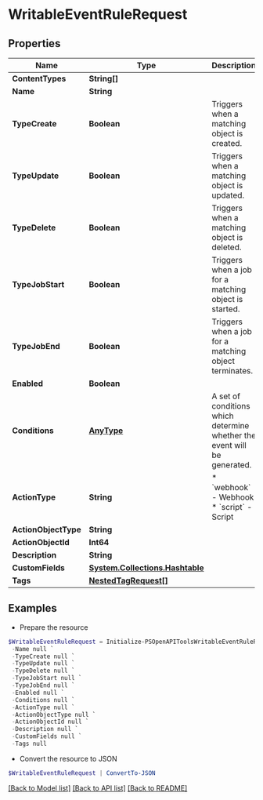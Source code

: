 # WritableEventRuleRequest
## Properties

Name | Type | Description | Notes
------------ | ------------- | ------------- | -------------
**ContentTypes** | **String[]** |  | 
**Name** | **String** |  | 
**TypeCreate** | **Boolean** | Triggers when a matching object is created. | [optional] 
**TypeUpdate** | **Boolean** | Triggers when a matching object is updated. | [optional] 
**TypeDelete** | **Boolean** | Triggers when a matching object is deleted. | [optional] 
**TypeJobStart** | **Boolean** | Triggers when a job for a matching object is started. | [optional] 
**TypeJobEnd** | **Boolean** | Triggers when a job for a matching object terminates. | [optional] 
**Enabled** | **Boolean** |  | [optional] 
**Conditions** | [**AnyType**](.md) | A set of conditions which determine whether the event will be generated. | [optional] 
**ActionType** | **String** | * &#x60;webhook&#x60; - Webhook * &#x60;script&#x60; - Script | [optional] 
**ActionObjectType** | **String** |  | 
**ActionObjectId** | **Int64** |  | [optional] 
**Description** | **String** |  | [optional] 
**CustomFields** | [**System.Collections.Hashtable**](AnyType.md) |  | [optional] 
**Tags** | [**NestedTagRequest[]**](NestedTagRequest.md) |  | [optional] 

## Examples

- Prepare the resource
```powershell
$WritableEventRuleRequest = Initialize-PSOpenAPIToolsWritableEventRuleRequest  -ContentTypes null `
 -Name null `
 -TypeCreate null `
 -TypeUpdate null `
 -TypeDelete null `
 -TypeJobStart null `
 -TypeJobEnd null `
 -Enabled null `
 -Conditions null `
 -ActionType null `
 -ActionObjectType null `
 -ActionObjectId null `
 -Description null `
 -CustomFields null `
 -Tags null
```

- Convert the resource to JSON
```powershell
$WritableEventRuleRequest | ConvertTo-JSON
```

[[Back to Model list]](../README.md#documentation-for-models) [[Back to API list]](../README.md#documentation-for-api-endpoints) [[Back to README]](../README.md)

